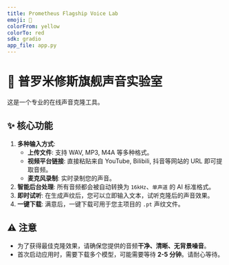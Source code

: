 ```yaml
---
title: Prometheus Flagship Voice Lab
emoji: 🚀
colorFrom: yellow
colorTo: red
sdk: gradio
app_file: app.py
---
```


# 🚀 普罗米修斯旗舰声音实验室

这是一个专业的在线声音克隆工具。

## ✨ 核心功能

1.  **多种输入方式**:
    -   **上传文件**: 支持 WAV, MP3, M4A 等多种格式。
    -   **视频平台链接**: 直接粘贴来自 YouTube, Bilibili, 抖音等网站的 URL 即可提取音频。
    -   **麦克风录制**: 实时录制您的声音。
2.  **智能后台处理**: 所有音频都会被自动转换为 `16kHz`、`单声道` 的 AI 标准格式。
3.  **即时试听**: 在生成声纹后，您可以立即输入文本，试听克隆后的声音效果。
4.  **一键下载**: 满意后，一键下载可用于您主项目的 `.pt` 声纹文件。

## ⚠️ 注意

-   为了获得最佳克隆效果，请确保您提供的音频**干净、清晰、无背景噪音**。
-   首次启动应用时，需要下载多个模型，可能需要等待 **2-5 分钟**。请耐心等待。